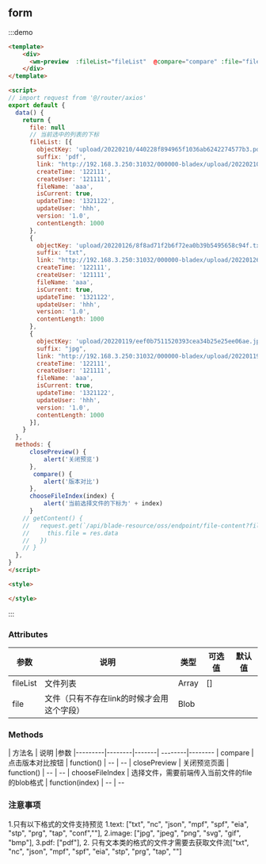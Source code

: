 ## form

:::demo

```html
<template>
    <div>
      <wm-preview  :fileList="fileList"  @compare="compare" :file="file" @closePreview="closePreview" @chooseFileIndex="chooseFileIndex"></wm-preview>
    </div>
</template>      

<script>
// import request from '@/router/axios'
export default {
  data() {
    return {
      file: null
      // 当前选中的列表的下标
      fileList: [{
        objectKey: 'upload/20220210/440228f894965f1036ab6242274577b3.pdf',
        suffix: 'pdf',
        link: "http://192.168.3.250:31032/000000-bladex/upload/20220210/440228f894965f1036ab6242274577b3.pdf",
        createTime: '122111',
        createUser: '121111',
        fileName: 'aaa',
        isCurrent: true,
        updateTime: '1321122',
        updateUser: 'hhh',
        version: '1.0',
        contentLength: 1000
      },
      {
        objectKey: 'upload/20220126/8f8ad71f2b6f72ea0b39b5495658c94f.txt',
        suffix: "txt",
        link: "http://192.168.3.250:31032/000000-bladex/upload/20220126/8f8ad71f2b6f72ea0b39b5495658c94f.txt",
        createTime: '122111',
        createUser: '121111',
        fileName: 'aaa',
        isCurrent: true,
        updateTime: '1321122',
        updateUser: 'hhh',
        version: '1.0',
        contentLength: 1000
      },
      {
        objectKey: 'upload/20220119/eef0b7511520393cea34b25e25ee06ae.jpg',
        suffix: "jpg",
        link: "http://192.168.3.250:31032/000000-bladex/upload/20220119/47ffd3b278c4cf59dc4ff3da480d07a5.png",
        createTime: '122111',
        createUser: '121111',
        fileName: 'aaa',
        isCurrent: true,
        updateTime: '1321122',
        updateUser: 'hhh',
        version: '1.0',
        contentLength: 1000
      }],
    }
  },
  methods: {
      closePreview() {
          alert('关闭预览')
      },
       compare() {
          alert('版本对比')
      },
      chooseFileIndex(index) {
          alert('当前选择文件的下标为' + index)
      }
    // getContent() {
    //   request.get(`/api/blade-resource/oss/endpoint/file-content?fileName=${ fileName }`, { responseType: 'blob' }).then(res => {
    //     this.file = res.data
    //   })
    // }
  },
}
</script>

<style>

</style>

```

:::

### Attributes

| 参数 | 说明 | 类型 | 可选值 | 默认值
|---------|--------|-------| --------|--------
| fileList | 文件列表 | Array | []
| file | 文件（只有不存在link的时候才会用这个字段） | Blob | 

### Methods

| 方法名 | 说明 |参数
|---------|--------|-------| --------|--------
| compare | 点击版本对比按钮  | function() | -- | --
| closePreview | 关闭预览页面  | function() | -- | --
| chooseFileIndex | 选择文件，需要前端传入当前文件的file的blob格式  | function(index) | -- | --

### 注意事项
1.只有以下格式的文件支持预览
   1.text: ["txt", "nc", "json", "mpf", "spf", "eia", "stp", "prg", "tap", "conf",""],
   2.image: ["jpg", "jpeg", "png", "svg", "gif", "bmp"],
   3.pdf: ["pdf"],
2. 只有文本类的格式的文件才需要去获取文件流["txt", "nc", "json", "mpf", "spf", "eia", "stp", "prg", "tap", ""]
